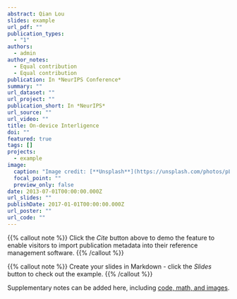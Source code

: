 ```yaml
---
abstract: Qian Lou
slides: example
url_pdf: ""
publication_types:
  - "1"
authors:
  - admin
author_notes:
  - Equal contribution
  - Equal contribution
publication: In *NeurIPS Conference*
summary: ""
url_dataset: ""
url_project: ""
publication_short: In *NeurIPS*
url_source: ""
url_video: ""
title: On-device Interligence
doi: ""
featured: true
tags: []
projects:
  - example
image:
  caption: "Image credit: [**Unsplash**](https://unsplash.com/photos/pLCdAaMFLTE)"
  focal_point: ""
  preview_only: false
date: 2013-07-01T00:00:00.000Z
url_slides: ""
publishDate: 2017-01-01T00:00:00.000Z
url_poster: ""
url_code: ""
---
```


{{% callout note %}}
Click the *Cite* button above to demo the feature to enable visitors to import publication metadata into their reference management software.
{{% /callout %}}

{{% callout note %}}
Create your slides in Markdown - click the *Slides* button to check out the example.
{{% /callout %}}

Supplementary notes can be added here, including [code, math, and images](https://wowchemy.com/docs/writing-markdown-latex/).
